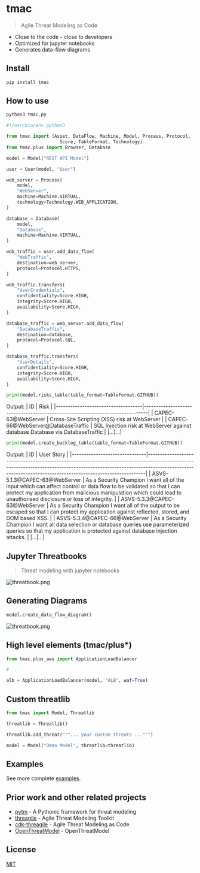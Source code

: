 # tmac
> Agile Threat Modeling as Code
- Close to the code - close to developers
- Optimized for jupyter notebooks
- Generates data-flow diagrams

## Install
```bash
pip install tmac
```

## How to use
```bash
python3 tmac.py
```

```python
#!/usr/bin/env python3

from tmac import (Asset, DataFlow, Machine, Model, Process, Protocol, 
                    Score, TableFormat, Technology)
from tmac.plus import Browser, Database

model = Model("REST API Model")

user = User(model, "User")

web_server = Process(
    model,
    "WebServer",
    machine=Machine.VIRTUAL,
    technology=Technology.WEB_APPLICATION,
)

database = Database(
    model,
    "Database",
    machine=Machine.VIRTUAL,
)

web_traffic = user.add_data_flow(
    "WebTraffic",
    destination=web_server,
    protocol=Protocol.HTTPS,
)

web_traffic.transfers(
    "UserCredentials",
    confidentiality=Score.HIGH,
    integrity=Score.HIGH,
    availability=Score.HIGH,
)

database_traffic = web_server.add_data_flow(
    "DatabaseTraffic",
    destination=database,
    protocol=Protocol.SQL,
)

database_traffic.transfers(
    "UserDetails",
    confidentiality=Score.HIGH,
    integrity=Score.HIGH,
    availability=Score.HIGH,
)

print(model.risks_table(table_format=TableFormat.GITHUB))
```
Output:
| ID                                 | Risk                                                                          |
|------------------------------------|-------------------------------------------------------------------------------|
| CAPEC-63@WebServer                 | Cross-Site Scripting (XSS) risk at WebServer                                  |
| CAPEC-66@WebServer@DatabaseTraffic | SQL Injection risk at WebServer against database Database via DatabaseTraffic |
|...|...|
```python
print(model.create_backlog_table(table_format=TableFormat.GITHUB))
```
Output:
| ID                            | User Story                                                                                                                                                                                                                              |
|-------------------------------|-----------------------------------------------------------------------------------------------------------------------------------------------------------------------------------------------------------------------------------------|
| ASVS-5.1.3@CAPEC-63@WebServer | As a Security Champion I want all of the input which can affect control or data flow to be validated so that I can protect my application from malicious manipulation which could lead to unauthorised disclosure or loss of integrity. |
| ASVS-5.3.3@CAPEC-63@WebServer | As a Security Champion I want all of the output to be escaped so that I can protect my application against reflected, stored, and DOM based XSS.                                                                                        |
| ASVS-5.3.4@CAPEC-66@WebServer | As a Security Champion I want all data selection or database queries use parameterized queries so that my application is protected against database injection attacks.                                                                  |
|...|...|
## Jupyter Threatbooks
> Threat modeling with jupyter notebooks

![threatbook.png](https://github.com/hupe1980/tmac/raw/main/.assets/threatbook.png)

## Generating Diagrams
```python
model.create_data_flow_diagram()
```
![threatbook.png](https://github.com/hupe1980/tmac/raw/main/.assets/data-flow-diagram.png)

## High level elements (tmac/plus*)
```python
from tmac.plus_aws import ApplicationLoadBalancer

# ...

alb = ApplicationLoadBalancer(model, "ALB", waf=True)

```

## Custom threatlib
```python
from tmac import Model, Threatlib

threatlib = Threatlib()

threatlib.add_threat("""... your custom threats ...""")

model = Model("Demo Model", threatlib=threatlib)
```
## Examples

See more complete [examples](https://github.com/hupe1980/tmac/tree/master/examples).

## Prior work and other related projects
- [pytm](https://github.com/izar/pytm) - A Pythonic framework for threat modeling
- [threagile](https://github.com/Threagile/threagile) - Agile Threat Modeling Toolkit
- [cdk-threagile](https://github.com/hupe1980/cdk-threagile) - Agile Threat Modeling as Code
- [OpenThreatModel](https://github.com/iriusrisk/OpenThreatModel) - OpenThreatModel

## License

[MIT](LICENSE)